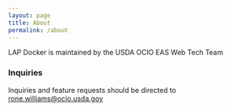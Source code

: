 ```yaml
---
layout: page
title: About
permalink: /about
---
```


LAP Docker is maintained by the USDA OCIO EAS Web Tech Team

### Inquiries

Inquiries and feature requests should be directed to [rone.williams@ocio.usda.gov](mailto:rone.williams@ocio.usda.gov)